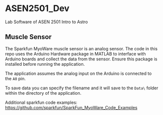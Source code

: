 # ASEN2501_Dev
Lab Software of ASEN 2501 Intro to Astro


## Muscle Sensor

The Sparkfun MyoWare muscle sensor is an analog sensor. The code in this repo uses the Arduino Hardware package in MATLAB to interface with Arduino boards and collect the data from the sensor. Ensure this package is installed before running the application.

The application assumes the analog input on the Arduino is connected to the ``A0`` pin.

To save data you can specify the filename and it will save to the `Data\` folder within the directory of the application.

Additional sparkfun code examples: https://github.com/sparkfun/SparkFun_MyoWare_Code_Examples

